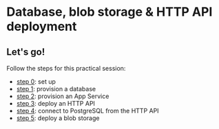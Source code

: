 # Database, blob storage & HTTP API deployment

## Let's go!

Follow the steps for this practical session:

- [step 0](./docs/STEP_0.md): set up
- [step 1](./docs/STEP_1.md): provision a database
- [step 2](./docs/STEP_2.md): provision an App Service
- [step 3](./docs/STEP_3.md): deploy an HTTP API
- [step 4](./docs/STEP_4.md): connect to PostgreSQL from the HTTP API
- [step 5](./docs/STEP_5.md): deploy a blob storage
